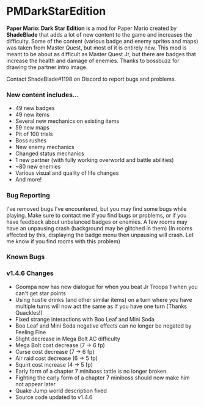 # PMDarkStarEdition
**Paper Mario: Dark Star Edition** is a mod for Paper Mario created by **ShadeBlade** that adds a lot of new content to the game and increases the difficulty.
Some of the content (various badge and enemy sprites and maps) was taken from Master Quest, but most of it is entirely new.
This mod is meant to be about as difficult as Master Quest Jr, but there are badges that increase the health and damage of enemies.
Thanks to bossbuzz for drawing the partner intro image.

Contact ShadeBlade#1198 on Discord to report bugs and problems.

### **New content includes...**
- 49 new badges
- 49 new items
- Several new mechanics on existing items
- 59 new maps
- Pit of 100 trials
- Boss rushes
- New enemy mechanics
- Changed status mechanics
- 1 new partner (with fully working overworld and battle abilities)
- ~80 new enemies
- Various visual and quality of life changes
- And more!

### Bug Reporting
I've removed bugs I've encountered, but you may find some bugs while playing.
Make sure to contact me if you find bugs or problems, or if you have feedback about unbalanced badges or enemies.
A few rooms may have an unpausing crash (background may be glitched in them) (In rooms affected by this, displaying the badge menu then unpausing will crash. Let me know if you find rooms with this problem)

### Known Bugs


### v1.4.6 Changes 
- Goompa now has new dialogue for when you beat Jr Troopa 1 when you can't get star points
- Using hustle drinks (and other similar items) on a turn where you have multiple turns will now act the same as if you have one turn (Thanks Quackles!)
- Fixed strange interactions with Boo Leaf and Mini Soda
- Boo Leaf and Mini Soda negative effects can no longer be negated by Feeling Fine
- Slight decrease in Mega Bolt AC difficulty
- Mega Bolt cost decrease (7 -> 6 fp)
- Curse cost decrease (7 -> 6 fp)
- Air raid cost decrease (6 -> 5 fp)
- Squirt cost increase (4 -> 5 fp)
- Early form of a chapter 7 miniboss tattle is no longer broken
- Fighting the early form of a chapter 7 miniboss should now make him not appear later
- Quake Jump world description fixed
- Source code updated to v1.4.6